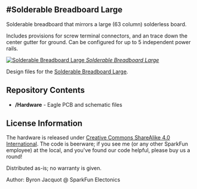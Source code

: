 #Solderable Breadboard Large
---

Solderable breadboard that mirrors a large (63 column) solderless board.

Includes provisions for screw terminal connectors, and an trace down the center gutter for ground.  Can be configured for up to 5 independent power rails.

[![Solderable Breadboard Large](https://cdn.sparkfun.com/assets/parts/9/4/3/9/12699-02.jpg)
*Solderable Breadboard Large*](https://www.sparkfun.com/products/12699)

Design files for the [Solderable Breadboard Large](https://www.sparkfun.com/products/12699).

Repository Contents
-------------------

* **/Hardware** - Eagle PCB and schematic files

License Information
-------------------
The hardware is released under [Creative Commons ShareAlike 4.0 International](https://creativecommons.org/licenses/by-sa/4.0/).
The code is beerware; if you see me (or any other SparkFun employee) at the local, and you've found our code helpful, please buy us a round!

Distributed as-is; no warranty is given.

Author: Byron Jacquot @ SparkFun Electonics

